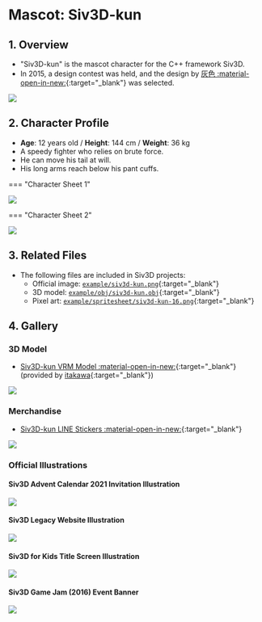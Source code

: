 # Mascot: Siv3D-kun

## 1. Overview
- "Siv3D-kun" is the mascot character for the C++ framework Siv3D.
- In 2015, a design contest was held, and the design by [灰色 :material-open-in-new:](https://www.pixiv.net/users/2177957){:target="_blank"} was selected.

<div class="noshadow-75"><img src="https://raw.githubusercontent.com/Siv3D/siv3d.site.resource/main/v6/mascot/siv3d-kun.png"></div>

## 2. Character Profile
- **Age**: 12 years old / **Height**: 144 cm / **Weight**: 36 kg
- A speedy fighter who relies on brute force.
- He can move his tail at will.
- His long arms reach below his pant cuffs.

=== "Character Sheet 1"
	<div class="noshadow-75"><img src="https://raw.githubusercontent.com/Siv3D/siv3d.site.resource/main/v6/mascot/siv3d-kun-detail-1.png"></div>

=== "Character Sheet 2"
    <div class="noshadow-75"><img src="https://raw.githubusercontent.com/Siv3D/siv3d.site.resource/main/v6/mascot/siv3d-kun-detail-2.png"></div>


## 3. Related Files
- The following files are included in Siv3D projects:
    - Official image: [`example/siv3d-kun.png`](https://github.com/Siv3D/OpenSiv3D/blob/main/WindowsDesktop/App/example/siv3d-kun.png){:target="_blank"} 
    - 3D model: [`example/obj/siv3d-kun.obj`](https://github.com/Siv3D/OpenSiv3D/blob/main/WindowsDesktop/App/example/obj/siv3d-kun.obj){:target="_blank"} 
    - Pixel art: [`example/spritesheet/siv3d-kun-16.png`](https://github.com/Siv3D/OpenSiv3D/blob/main/WindowsDesktop/App/example/spritesheet/siv3d-kun-16.png){:target="_blank"} 

## 4. Gallery

### 3D Model
- [Siv3D-kun VRM Model :material-open-in-new:](https://hub.vroid.com/characters/7116531265367998868/models/9089745600456691557){:target="_blank"}  (provided by [itakawa](https://hub.vroid.com/users/20056775){:target="_blank"})

<div class="noshadow-75"><img src="https://raw.githubusercontent.com/Siv3D/siv3d.site.resource/main/v6/mascot/vrm.png"></div>

### Merchandise
- [Siv3D-kun LINE Stickers :material-open-in-new:](https://line.me/S/sticker/6732840){:target="_blank"} 

<div class="noshadow-75"><img src="https://raw.githubusercontent.com/Siv3D/siv3d.site.resource/main/v6/mascot/line.jpg"></div>

### Official Illustrations

#### Siv3D Advent Calendar 2021 Invitation Illustration
<div class="noshadow-75"><img src="https://raw.githubusercontent.com/Siv3D/siv3d.site.resource/main/v6/mascot/siv3D-gift.png"></div>

#### Siv3D Legacy Website Illustration
<div class="noshadow-75"><img src="https://raw.githubusercontent.com/Siv3D/siv3d.site.resource/main/v6/mascot/siv3D-earth.png"></div>

#### Siv3D for Kids Title Screen Illustration
<div class="noshadow-75"><img src="https://raw.githubusercontent.com/Siv3D/siv3d.site.resource/main/v6/mascot/siv3d-for-kids.png"></div>

#### Siv3D Game Jam (2016) Event Banner
<div class="noshadow-75"><img src="https://raw.githubusercontent.com/Siv3D/siv3d.site.resource/main/v6/mascot/gamejam2016.png"></div>